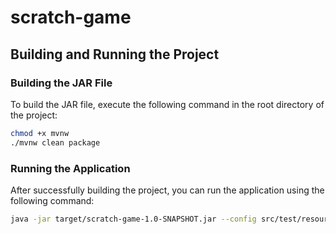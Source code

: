 # scratch-game

## Building and Running the Project

### Building the JAR File

To build the JAR file, execute the following command in the root directory of the project:

```bash
chmod +x mvnw
./mvnw clean package
```

### Running the Application

After successfully building the project, you can run the application using the following command:

```bash
java -jar target/scratch-game-1.0-SNAPSHOT.jar --config src/test/resources/config.json --betting-amount 100

```